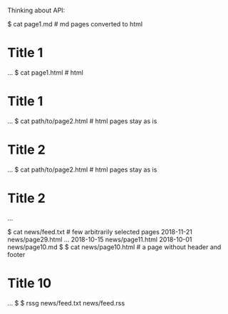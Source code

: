 Thinking about API:

$ cat page1.md # md pages converted to html
# Title 1
...
$ cat page1.html # html
<h1>Title 1</h1>
...
$ cat path/to/page2.html # html pages stay as is
<h1>Title 2</h1>
...
$ cat path/to/page2.html # html pages stay as is
<h1>Title 2</h1>
...

$ cat news/feed.txt # few arbitrarily selected pages
2018-11-21 news/page29.html
...
2018-10-15 news/page11.html
2018-10-01 news/page10.md
$
$ cat news/page10.html # a page without header and footer
<h1>Title 10</h1>
...
$
$ rssg news/feed.txt news/feed.rss
